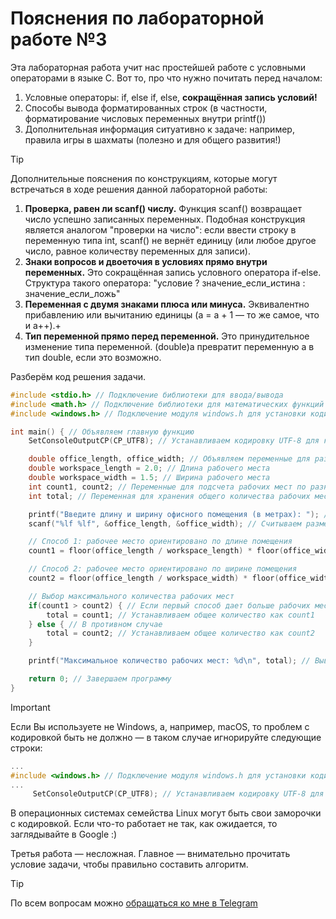 # Пояснения по лабораторной работе №3

Эта лабораторная работа учит нас простейшей работе с условными операторами в языке C.
Вот то, про что нужно почитать перед началом:
1. Условные операторы: if, else if, else, **сокращённая запись условий!**
2. Способы вывода форматированных строк (в частности, форматирование числовых переменных внутри printf())
3. Дополнительная информация ситуативно к задаче: например, правила игры в шахматы (полезно и для общего развития!)

> [!TIP]
> Дополнительные пояснения по конструкциям, которые могут встречаться в ходе решения данной лабораторной работы:
> 1. **Проверка, равен ли scanf() числу.** Функция scanf() возвращает число успешно записанных переменных. Подобная конструкция является аналогом "проверки на число": если ввести строку в переменную типа int, scanf() не вернёт единицу (или любое другое число, равное количеству переменных для записи).
> 2. **Знаки вопросов и двоеточия в условиях прямо внутри переменных.** Это сокращённая запись условного оператора if-else. Структура такого оператора: "условие ? значение_если_истина : значение_если_ложь"
> 3. **Переменная с двумя знаками плюса или минуса.** Эквивалентно прибавлению или вычитанию единицы (a = a + 1 — то же самое, что и a++).+
> 4. **Тип переменной прямо перед переменной.** Это принудительное изменение типа переменной. (double)a превратит переменную a в тип double, если это возможно.

Разберём код решения задачи.
```c
#include <stdio.h> // Подключение библиотеки для ввода/вывода
#include <math.h> // Подключение библиотеки для математических функций
#include <windows.h> // Подключение модуля windows.h для установки кодировки вывода

int main() { // Объявляем главную функцию
    SetConsoleOutputCP(CP_UTF8); // Устанавливаем кодировку UTF-8 для корректного отображения русских символов

    double office_length, office_width; // Объявляем переменные для размеров офиса
    double workspace_length = 2.0; // Длина рабочего места
    double workspace_width = 1.5; // Ширина рабочего места
    int count1, count2; // Переменные для подсчета рабочих мест по разным ориентациям
    int total; // Переменная для хранения общего количества рабочих мест

    printf("Введите длину и ширину офисного помещения (в метрах): "); // Запрашиваем ввод размеров офиса
    scanf("%lf %lf", &office_length, &office_width); // Считываем размеры офиса

    // Способ 1: рабочее место ориентировано по длине помещения
    count1 = floor(office_length / workspace_length) * floor(office_width / workspace_width); // Подсчет рабочих мест

    // Способ 2: рабочее место ориентировано по ширине помещения
    count2 = floor(office_length / workspace_width) * floor(office_width / workspace_length); // Подсчет рабочих мест

    // Выбор максимального количества рабочих мест
    if(count1 > count2) { // Если первый способ дает больше рабочих мест
        total = count1; // Устанавливаем общее количество как count1
    } else { // В противном случае
        total = count2; // Устанавливаем общее количество как count2
    }

    printf("Максимальное количество рабочих мест: %d\n", total); // Выводим результат

    return 0; // Завершаем программу
}
```

> [!IMPORTANT]
> Если Вы используете не Windows, а, например, macOS, то проблем с кодировкой быть не должно — в таком случае игнорируйте следующие строки:
> ```c
> ...
> #include <windows.h> // Подключение модуля windows.h для установки кодировки вывода
> ...
>      SetConsoleOutputCP(CP_UTF8); // Устанавливаем кодировку UTF-8 для вывода в консоли русских символов: иначе будут иероглифы
> ```
>
> В операционных системах семейства Linux могут быть свои заморочки с кодировкой. Если что-то работает не так, как ожидается, то заглядывайте в Google :)

Третья работа — несложная. Главное — внимательно прочитать условие задачи, чтобы правильно составить алгоритм.

> [!TIP]
> По всем вопросам можно [обращаться ко мне в Telegram](https://t.me/plunkzy)